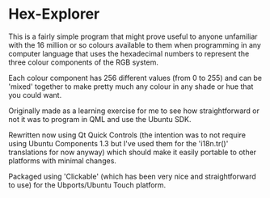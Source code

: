 # Hex-Explorer
This is a fairly simple program that might prove useful to anyone unfamiliar with the 16 million or so colours available to them when programming in any computer language that uses the hexadecimal numbers to represent the three colour components of the RGB system.  

Each colour component has 256 different values (from 0 to 255) and can be 'mixed' together to make pretty much any colour in any shade or hue that you could want.  

Originally made as a learning exercise for me to see how straightforward or not it was to program in QML and use the Ubuntu SDK. 

Rewritten now using Qt Quick Controls (the intention was to not require using Ubuntu Components 1.3 but I've used them for the 'i18n.tr()' translations for now anyway) which should make it easily portable to other platforms with minimal changes.

Packaged using 'Clickable' (which has been very nice and straightforward to use) for the Ubports/Ubuntu Touch platform.
